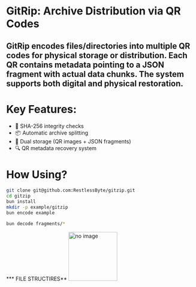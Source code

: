 # GitRip: Archive Distribution via QR Codes

## GitRip encodes files/directories into multiple QR codes for physical storage or distribution. Each QR contains metadata pointing to a JSON fragment with actual data chunks. The system supports both digital and physical restoration.
# Key Features:
- 🔐 SHA-256 integrity checks
-  📦 Automatic archive splitting
- 🧩 Dual storage (QR images + JSON fragments)
- 🔍 QR metadata recovery system

# How Using?

```bash
git clone git@github.com:RestlessByte/gitzip.git
cd gitzip
bun install
mkdir -p example/gitzip
bun encode example
```

```bash
bun decode fragments/*
```
*** FILE STRUCTIRES**
<img src='https://raw.githubusercontent.com/RestlessByte/gitzip/refs/heads/main/assets/structures/structures.png' width=130 height=130 alt='no image'/>